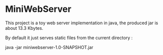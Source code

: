 MiniWebServer
=============

This project is a toy web server implementation in java, the produced jar is about 13.3 Kbytes.

By default it just serves static files from the current directory :

java -jar miniwebserver-1.0-SNAPSHOT.jar

